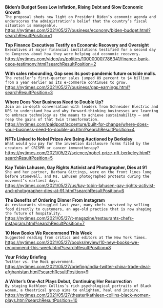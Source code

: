 **Biden’s Budget Sees Low Inflation, Rising Debt and Slow Economic Growth**\
`The proposal sheds new light on President Biden’s economic agenda and underscores the administration’s belief that the country’s fiscal situation is manageable.`\
https://nytimes.com/2021/05/27/business/economy/biden-budget.html?searchResultPosition=1

**Top Finance Executives Testify on Economic Recovery and Oversight**\
`Executives at major financial institutions testified for a second day to Congress about how they were helping aid economic recovery.`\
https://nytimes.com/video/us/politics/100000007786341/finance-bank-ceos-testimony.html?searchResultPosition=2

**With sales rebounding, Gap sees its post-pandemic future outside malls.**\
`The retailer’s first-quarter sales jumped 89 percent to $4 billion from a year earlier as its e-commerce continues to grow.`\
https://nytimes.com/2021/05/27/business/gap-earnings.html?searchResultPosition=3

**Where Does Your Business Need to Double Up?**\
`Join an in-depth conversation with leaders from Schneider Electric and UPS to understand how and why forward-thinking businesses are learning to embrace technology as the means to achieve sustainability — and reap the gains of that twin transformation.`\
https://nytimes.com/paidpost/accenture/built-for-change/where-does-your-business-need-to-double-up.html?searchResultPosition=4

**NFTs Linked to Nobel Prizes Are Being Auctioned by Berkeley**\
`What would you pay for the invention disclosure forms filed by the creators of CRISPR or cancer immunotherapy?`\
https://nytimes.com/2021/05/27/science/nobel-prize-nft-berkeley.html?searchResultPosition=5

**Kay Tobin Lahusen, Gay Rights Activist and Photographer, Dies at 91**\
`She and her partner, Barbara Gittings, were on the front lines long before Stonewall, and Ms. Lahusen photographed protests during the movement’s earliest days.`\
https://nytimes.com/2021/05/27/us/kay-tobin-lahusen-gay-rights-activist-and-photographer-dies-at-91.html?searchResultPosition=6

**The Benefits of Ordering Dinner From Instagram**\
`As restaurants struggled last year, many chefs survived by selling food directly to customers, an age-old practice that is now shaping the future of hospitality.`\
https://nytimes.com/2021/05/27/t-magazine/restaurants-chefs-instagram.html?searchResultPosition=7

**10 New Books We Recommend This Week**\
`Suggested reading from critics and editors at The New York Times.`\
https://nytimes.com/2021/05/27/books/review/10-new-books-we-recommend-this-week.html?searchResultPosition=8

**Your Friday Briefing**\
`Twitter vs. the Modi government.`\
https://nytimes.com/2021/05/27/briefing/india-twitter-china-trade-deal-afghanistan.html?searchResultPosition=9

**A Writer’s One-Act Plays Debut, Continuing Her Resurrection**\
`By staging Kathleen Collins’s rich psychological portraits of Black women, a theatrical group aims to enlighten, heal and inspire.`\
https://nytimes.com/2021/05/27/theater/kathleen-collins-black-women-plays.html?searchResultPosition=10

